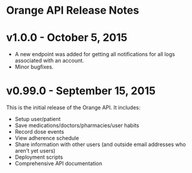 # Orange API Release Notes

# v1.0.0 - October 5, 2015

-  A new endpoint was added for getting all notifications for all logs associated with an account.
-  Minor bugfixes.

# v0.99.0 - September 15, 2015

This is the initial release of the Orange API. It includes:

-  Setup user/patient
-  Save medications/doctors/pharmacies/user habits
-  Record dose events
-  View adherence schedule
-  Share information with other users (and outside email addresses who aren't yet users)
-  Deployment scripts
-  Comprehensive API documentation
